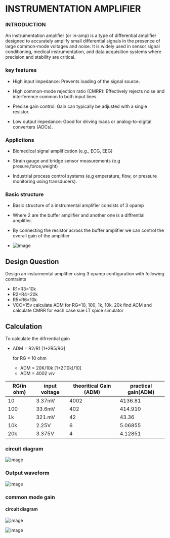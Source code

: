 # INSTRUMENTATION AMPLIFIER
### INTRODUCTION
  An instrumentation amplifier (or in-amp) is a type of differential amplifier designed to accurately amplify small differential signals in the presence of large common-mode voltages and noise. It is widely used in sensor signal conditioning, medical instrumentation, and data acquisition systems where precision and stability are critical.
  ### key features
  - High input impedance: Prevents loading of the signal source.

  - High common-mode rejection ratio (CMRR): Effectively rejects noise and interference common to both input lines.

  - Precise gain control: Gain can typically be adjusted with a single resistor.

  - Low output impedance: Good for driving loads or analog-to-digital converters (ADCs).

### Applictions
  - Biomedical signal amplification (e.g., ECG, EEG)

  - Strain gauge and bridge sensor measurements (e.g presure,force,weight)

  - Industrial process control systems (e.g emperature, flow, or pressure monitoring using transducers).

### Basic structure
  - Basic structure of a instrumental amplifier consists of 3 opamp
    
  - Where 2 are the buffer amplifier and another one is a diffrential amplifier.
    
  - By connecting the resistor across the buffer amplifier we can control the overall gain of the amplifier

  - ![image](https://github.com/user-attachments/assets/b0af7776-72ab-4a1f-a62b-aac56d33a12c)

## Design Question
Design an insturmental amplifier using 3 opamp configuration with following contraints
  - R1=R3=10k
  - R2=R4=20k
  - R5=R6=10k
  - VCC=15v
calculate ADM for RG=10, 100, 1k, 10k, 20k find ACM and calculate CMRR for each case sue LT spice simulator  

## Calculation
To calculate the difrrential gain
  - ADM = R2/R1 [1+2R5/RG]

     for RG = 10 ohm
     - ADM = 20K/10k [1+2(10k)/10]
     - ADM = 4002 v/v
    
   | RG(in ohm) | input voltage | theoritical Gain (ADM) | practical gain(ADM) |
  | --------------- | ----- | -------- | --------- | 
  | 10 | 3.37mV |	4002 | 4136.81	|   
  | 100 |	33.6mV |402 | 414.910 |  	
  | 1k | 321.mV | 42 | 43.36	|
  | 10k | 2.25V| 6 | 5.06855 |
  | 20k | 3.375V |  4 | 4.12851 |

  ### circuit diagram
![image](https://github.com/user-attachments/assets/962c1018-da3e-4c62-a63d-ad563fca0fdc)

### Output waveform

![image](https://github.com/user-attachments/assets/2a62db37-2bb0-4dce-9153-e86938637a5a)

### common mode gain 

#### circuit diagram

![image](https://github.com/user-attachments/assets/52534afb-5a62-4239-b241-6b44dc7729b7)

![image](https://github.com/user-attachments/assets/912c24c6-33a3-4bb6-86a8-bf009a5bb125)




   


  
